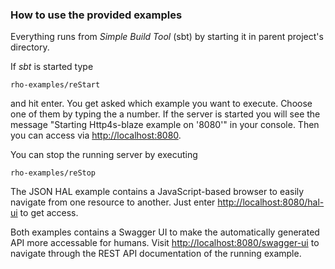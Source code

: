 ### How to use the provided examples

Everything runs from *Simple Build Tool* (sbt) by starting it in parent project's directory.

If *sbt* is started type
```
rho-examples/reStart
```
and hit enter. You get asked which example you want to execute. Choose one of them by typing the a number. If the server is started you will see the message "Starting Http4s-blaze example on '8080'" in your console. Then you can access via [http://localhost:8080]().

You can stop the running server by executing
```
rho-examples/reStop
```

The JSON HAL example contains a JavaScript-based browser to easily navigate from one resource to another. Just enter [http://localhost:8080/hal-ui]() to get access.

Both examples contains a Swagger UI to make the automatically generated API more accessable for humans. Visit [http://localhost:8080/swagger-ui]() to navigate through the REST API documentation of the running example.